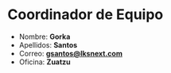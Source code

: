 # Coordinador de Equipo

- Nombre: **Gorka**
- Apellidos: **Santos**
- Correo: **<gsantos@lksnext.com>**
- Oficina: **Zuatzu**
